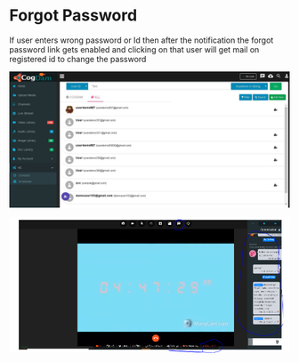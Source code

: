 # Forgot Password

If user enters wrong password or Id then after the notification the forgot password link gets enabled and clicking on that user will get mail on registered id to change the password

![](../.gitbook/assets/image%20%28153%29.png)

![](../.gitbook/assets/image%20%28163%29.png)





